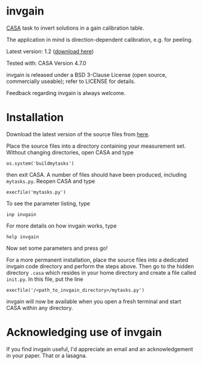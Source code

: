 invgain
=======

[CASA](http://casa.nrao.edu/) task to invert solutions in a gain calibration table.

The application in mind is direction-dependent calibration, e.g. for peeling.

Latest version: 1.2 ([download here](https://github.com/chrishales/invgain/releases/latest))

Tested with: CASA Version 4.7.0

invgain is released under a BSD 3-Clause License (open source, commercially useable); refer to LICENSE for details.

Feedback regarding invgain is always welcome.

Installation
======

Download the latest version of the source files from [here](https://github.com/chrishales/invgain/releases/latest).

Place the source files into a directory containing your measurement set. Without changing directories, open CASA and type
```
os.system('buildmytasks')
```
then exit CASA. A number of files should have been produced, including ```mytasks.py```. Reopen CASA and type
```
execfile('mytasks.py')
```
To see the parameter listing, type
```
inp invgain
```
For more details on how invgain works, type
```
help invgain
```
Now set some parameters and press go!

For a more permanent installation, place the source files into a dedicated invgain code directory and perform the steps above. Then go to the hidden directory ```.casa``` which resides in your home directory and create a file called ```init.py```. In this file, put the line
```
execfile('/<path_to_invgain_directory>/mytasks.py')
```
invgain will now be available when you open a fresh terminal and start CASA within any directory.

Acknowledging use of invgain
======

If you find invgain useful, I'd appreciate an email and an acknowledgement in your paper. That or a lasagna.